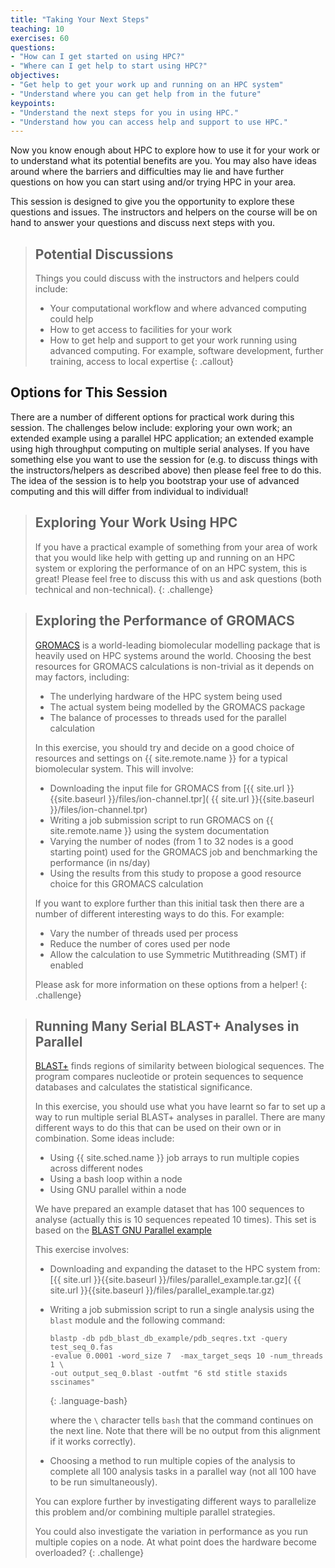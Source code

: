 ```yaml
---
title: "Taking Your Next Steps"
teaching: 10
exercises: 60
questions:
- "How can I get started on using HPC?"
- "Where can I get help to start using HPC?"
objectives:
- "Get help to get your work up and running on an HPC system"
- "Understand where you can get help from in the future"
keypoints:
- "Understand the next steps for you in using HPC."
- "Understand how you can access help and support to use HPC."
---
```


Now you know enough about HPC to explore how to use it for your work or to
understand what its potential benefits are you. You may also have ideas around
where the barriers and difficulties may lie and have further questions on how
you can start using and/or trying HPC in your area.

This session is designed to give you the opportunity to explore these questions
and issues. The instructors and helpers on the course will be on hand to answer
your questions and discuss next steps with you.

> ## Potential Discussions
>
> Things you could discuss with the instructors and helpers could include:
>
> - Your computational workflow and where advanced computing could help
> - How to get access to facilities for your work
> - How to get help and support to get your work running using advanced
>   computing. For example, software development, further training, access to
>   local expertise
{: .callout}

## Options for This Session

There are a number of different options for practical work during this session.
The challenges below include: exploring your own work; an extended example
using a parallel HPC application; an extended example using high throughput
computing on multiple serial analyses. If you have something else you want to
use the session for (e.g. to discuss things with the instructors/helpers as
described above) then please feel free to do this. The idea of the session is
to help you bootstrap your use of advanced computing and this will differ from
individual to individual!

> ## Exploring Your Work Using HPC
>
> If you have a practical example of something from your area of work that you
> would like help with getting up and running on an HPC system or exploring the
> performance of on an HPC system, this is great! Please feel free to discuss
> this with us and ask questions (both technical and non-technical).
{: .challenge}

> ## Exploring the Performance of GROMACS
>
> [GROMACS](http://www.gromacs.org) is a world-leading biomolecular modelling
> package that is heavily used on HPC systems around the world. Choosing the
> best resources for GROMACS calculations is non-trivial as it depends on may
> factors, including:
>
> - The underlying hardware of the HPC system being used
> - The actual system being modelled by the GROMACS package
> - The balance of processes to threads used for the parallel calculation
>
> In this exercise, you should try and decide on a good choice of resources and
> settings on {{ site.remote.name }} for a typical biomolecular system. This
> will involve:
>
> - Downloading the input file for GROMACS from
>   [{{ site.url }}{{site.baseurl }}/files/ion-channel.tpr](
>   {{ site.url }}{{site.baseurl }}/files/ion-channel.tpr)
> - Writing a job submission script to run GROMACS on {{ site.remote.name }}
>   using the system documentation
> - Varying the number of nodes (from 1 to 32 nodes is a good starting point)
>   used for the GROMACS job and benchmarking the performance (in ns/day)
> - Using the results from this study to propose a good resource choice for
>   this GROMACS calculation
>
> If you want to explore further than this initial task then there are a number
> of different interesting ways to do this. For example:
>
> - Vary the number of threads used per process
> - Reduce the number of cores used per node
> - Allow the calculation to use Symmetric Mutithreading (SMT) if enabled
>
> Please ask for more information on these options from a helper!
{: .challenge}

> ## Running Many Serial BLAST+ Analyses in Parallel
>
> [BLAST+](
https://blast.ncbi.nlm.nih.gov/Blast.cgi?CMD=Web&PAGE_TYPE=BlastDocs&DOC_TYPE=Download)
> finds regions of similarity between biological sequences. The program
> compares nucleotide or protein sequences to sequence databases and calculates
> the statistical significance.
>
> In this exercise, you should use what you have learnt so far to set up a way
> to run multiple serial BLAST+ analyses in parallel. There are many different
> ways to do this that can be used on their own or in combination. Some ideas
> include:
>
> - Using {{ site.sched.name }} job arrays to run multiple copies across
>   different nodes
> - Using a bash loop within a node
> - Using GNU parallel within a node
>
> We have prepared an example dataset that has 100 sequences to analyse
> (actually this is 10 sequences repeated 10 times). This set is based on the
> [BLAST GNU Parallel example](
https://github.com/LangilleLab/microbiome_helper/wiki/Quick-Introduction-to-GNU-Parallel)
>
> This exercise involves:
>
> - Downloading and expanding the dataset to the HPC system from:
>   [{{ site.url }}{{site.baseurl }}/files/parallel_example.tar.gz](
>   {{ site.url }}{{site.baseurl }}/files/parallel_example.tar.gz)
> - Writing a job submission script to run a single analysis using the `blast`
>   module and the following command:
>
>   ```
>   blastp -db pdb_blast_db_example/pdb_seqres.txt -query test_seq_0.fas
>   -evalue 0.0001 -word_size 7  -max_target_seqs 10 -num_threads 1 \
>   -out output_seq_0.blast -outfmt "6 std stitle staxids sscinames"
>   ```
>   {: .language-bash}
>
>   where the `\` character tells `bash` that the command continues on the next
>   line. Note that there will be no output from this alignment if it works
>   correctly).
> - Choosing a method to run multiple copies of the analysis to complete all
>   100 analysis tasks in a parallel way (not all 100 have to be run
>   simultaneously).
>
> You can explore further by investigating different ways to parallelize this
> problem and/or combining multiple parallel strategies.
>
> You could also investigate the variation in performance as you run multiple
> copies on a node. At what point does the hardware become overloaded?
{: .challenge}
